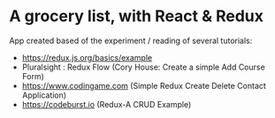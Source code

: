 # A grocery list, with React & Redux

App created based of the experiment / reading of several tutorials:

- https://redux.js.org/basics/example
- Pluralsight : Redux Flow (Cory House: Create a simple Add Course Form)
- https://www.codingame.com (Simple Redux Create Delete Contact Application)
- https://codeburst.io (Redux-A CRUD Example)
